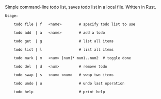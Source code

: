 Simple command-line todo list, saves todo list in a local file. 
Written in Rust.

    Usage:

        todo file | f   <name>        # specify todo list to use   

        todo add  | a   <name>        # add a todo

        todo get  | g                 # list all items  

        todo list | l                 # list all items

        todo mark | m   <num> [num]* num1..num2  # toggle done

        todo del  | d   <num>         # remove todo

        todo swap | s   <num> <num>   # swap two items

        todo undo | u                 # undo last operation

        todo help                     # print help

    
